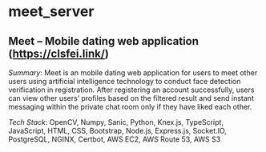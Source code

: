# meet_server

## Meet – Mobile dating web application (https://clsfei.link/)

*Summary*:	Meet is an mobile dating web application for users to meet other users using artificial intelligence technology to conduct face detection verification in registration. After registering an account successfully, users can view other users’ profiles based on the filtered result and send instant messaging within the private chat room only if they have liked each other.  

*Tech Stack*:	OpenCV, Numpy, Sanic, Python, Knex.js, TypeScript, JavaScript, HTML, CSS, Bootstrap, Node.js, Express.js, Socket.IO, PostgreSQL, NGINX, Certbot, AWS EC2, AWS Route 53, AWS S3
